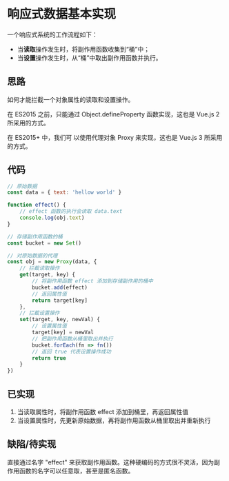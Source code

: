 # 响应式数据基本实现

一个响应式系统的工作流程如下：

* 当**读取**操作发生时，将副作用函数收集到“桶”中；
* 当**设置**操作发生时，从“桶”中取出副作用函数并执行。

## 思路

如何才能拦截⼀个对象属性的读取和设置操作。

在 ES2015 之前，只能通过 Object.defineProperty 函数实现，这也是 Vue.js 2 所采⽤的⽅式。

在 ES2015+ 中，我们可
以使⽤代理对象 Proxy 来实现，这也是 Vue.js 3 所采⽤的⽅式。

## 代码

```javascript
// 原始数据
const data = { text: 'hellow world' }

function effect() {
    // effect 函数的执行会读取 data.text
    console.log(obj.text)
}

// 存储副作用函数的桶
const bucket = new Set()

// 对原始数据的代理
const obj = new Proxy(data, {
    // 拦截读取操作
    get(target, key) {
        // 将副作用函数 effect 添加到存储副作用的桶中
        bucket.add(effect)
        // 返回属性值
        return target[key]
    },
    // 拦截设置操作
    set(target, key, newVal) {
        // 设置属性值
        target[key] = newVal
        // 把副作用函数从桶里取出并执行
        bucket.forEach(fn => fn())
        // 返回 true 代表设置操作成功
        return true
    }
})
```

## 已实现

1. 当读取属性时，将副作用函数 effect 添加到桶里，再返回属性值
2. 当设置属性时，先更新原始数据，再将副作用函数从桶里取出并重新执行

## 缺陷/待实现

直接通过名字 "effect" 来获取副作用函数。这种硬编码的方式很不灵活，因为副作用函数的名字可以任意取，甚至是匿名函数。
